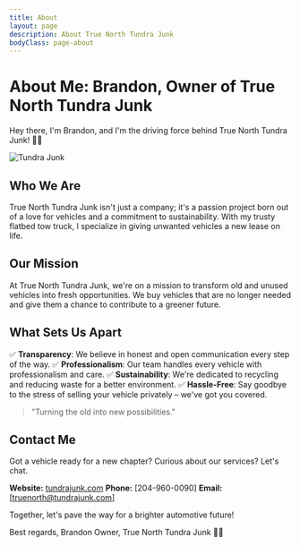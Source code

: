 ```yaml
---
title: About
layout: page
description: About True North Tundra Junk
bodyClass: page-about
---
```


# About Me: Brandon, Owner of True North Tundra Junk

Hey there, I'm Brandon, and I'm the driving force behind True North Tundra Junk! 🚗💨

![Tundra Junk](/images/tundra-junk.jpg)

## Who We Are

True North Tundra Junk isn't just a company; it's a passion project born out of a love for vehicles and a commitment to sustainability. With my trusty flatbed tow truck, I specialize in giving unwanted vehicles a new lease on life.

## Our Mission

At True North Tundra Junk, we're on a mission to transform old and unused vehicles into fresh opportunities. We buy vehicles that are no longer needed and give them a chance to contribute to a greener future.

## What Sets Us Apart

✅ **Transparency**: We believe in honest and open communication every step of the way.
✅ **Professionalism**: Our team handles every vehicle with professionalism and care.
✅ **Sustainability**: We're dedicated to recycling and reducing waste for a better environment.
✅ **Hassle-Free**: Say goodbye to the stress of selling your vehicle privately – we've got you covered.

> "Turning the old into new possibilities."

## Contact Me

Got a vehicle ready for a new chapter? Curious about our services? Let's chat.

**Website:** [tundrajunk.com](https://www.tundrajunk.com)
**Phone:** [204-960-0090]
**Email:** [truenorth@tundrajunk.com]

Together, let's pave the way for a brighter automotive future!

Best regards,
Brandon
Owner, True North Tundra Junk
🚗🌟
